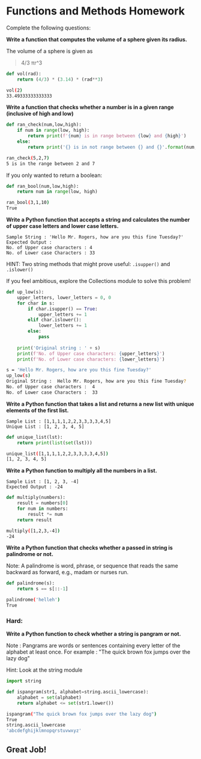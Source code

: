 # Functions and Methods Homework
Complete the following questions:

**Write a function that computes the volume of a sphere given its radius.**

The volume of a sphere is given as
> 4/3 πr^3

```py
def vol(rad):
	return (4/3) * (3.14) * (rad**3)
```
```sh
vol(2)
33.49333333333333
```
**Write a function that checks whether a number is in a given range (inclusive of high and low)**
```py
def ran_check(num,low,high):
	if num in range(low, high):
		return print(f'{num} is in range between {low} and {high}')
	else:
		return print('{} is in not range between {} and {}'.format(num, low, high))
```
```sh
ran_check(5,2,7)
5 is in the range between 2 and 7
```
If you only wanted to return a boolean:
```py
def ran_bool(num,low,high):
	return num in range(low, high)
```
```sh
ran_bool(3,1,10)
True
```
**Write a Python function that accepts a string and calculates the number of upper case letters and lower case letters.**
```
Sample String : 'Hello Mr. Rogers, how are you this fine Tuesday?'
Expected Output : 
No. of Upper case characters : 4
No. of Lower case Characters : 33
```
HINT: Two string methods that might prove useful: `.isupper()` and `.islower()`

If you feel ambitious, explore the Collections module to solve this problem!
```py
def up_low(s):
	upper_letters, lower_letters = 0, 0
	for char in s:
		if char.isupper() == True:
			upper_letters += 1
		elif char.islower():
			lower_letters += 1
		else:
			pass
			
	print('Original string : ' + s)
	print(f'No. of Upper case characters: {upper_letters}')
	print(f'No. of Lower case characters: {lower_letters}')
```
```sh
s = 'Hello Mr. Rogers, how are you this fine Tuesday?'
up_low(s)
Original String :  Hello Mr. Rogers, how are you this fine Tuesday?
No. of Upper case characters :  4
No. of Lower case Characters :  33
```
**Write a Python function that takes a list and returns a new list with unique elements of the first list.**
```
Sample List : [1,1,1,1,2,2,3,3,3,3,4,5]
Unique List : [1, 2, 3, 4, 5]
```
```py
def unique_list(lst):
	return print(list(set(lst)))
```
```sh
unique_list([1,1,1,1,2,2,3,3,3,3,4,5])
[1, 2, 3, 4, 5]
```
**Write a Python function to multiply all the numbers in a list.**
```
Sample List : [1, 2, 3, -4]
Expected Output : -24
```
```py
def multiply(numbers):
	result = numbers[0]
	for num in numbers:
		result *= num
	return result
```
```sh
multiply([1,2,3,-4])
-24
```
**Write a Python function that checks whether a passed in string is palindrome or not.**

Note: A palindrome is word, phrase, or sequence that reads the same backward as forward, e.g., madam or nurses run.
```py
def palindrome(s):
	return s == s[::-1] 
```
```sh
palindrome('helleh')
True
```
### Hard:
**Write a Python function to check whether a string is pangram or not.**

Note : Pangrams are words or sentences containing every letter of the alphabet at least once.
For example : "The quick brown fox jumps over the lazy dog"

Hint: Look at the string module

```py
import string

def ispangram(str1, alphabet=string.ascii_lowercase):
	alphabet = set(alphabet)
	return alphabet <= set(str1.lower())
```
```sh
ispangram("The quick brown fox jumps over the lazy dog")
True
string.ascii_lowercase
'abcdefghijklmnopqrstuvwxyz'
```
## Great Job!
